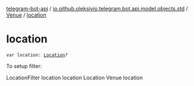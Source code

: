 [telegram-bot-api](../../index.md) / [io.github.oleksivio.telegram.bot.api.model.objects.std](../index.md) / [Venue](index.md) / [location](./location.md)

# location

`var location: `[`Location`](../-location/index.md)`?`

To setup filter:

LocationFilter location location Location Venue location

